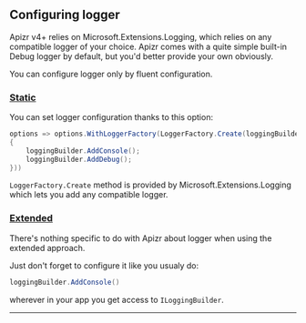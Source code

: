 ﻿## Configuring logger

Apizr v4+ relies on Microsoft.Extensions.Logging, which relies on any compatible logger of your choice. 
Apizr comes with a quite simple built-in Debug logger by default, but you'd better provide your own obviously.

You can configure logger only by fluent configuration.

### [Static](#tab/tabid-static)

You can set logger configuration thanks to this option:

```csharp
options => options.WithLoggerFactory(LoggerFactory.Create(loggingBuilder =>
{
    loggingBuilder.AddConsole();
    loggingBuilder.AddDebug();
}))
```

`LoggerFactory.Create` method is provided by Microsoft.Extensions.Logging which lets you add any compatible logger.

### [Extended](#tab/tabid-extended)

There's nothing specific to do with Apizr about logger when using the extended approach.

Just don't forget to configure it like you usualy do:

```csharp
loggingBuilder.AddConsole()
```

wherever in your app you get access to `ILoggingBuilder`.

***